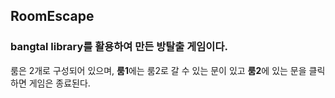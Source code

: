 ## RoomEscape

### bangtal library를 활용하여 만든 방탈출 게임이다.

룸은 2개로 구성되어 있으며, **룸1**에는 룸2로 갈 수 있는 문이 있고 **룸2**에 있는 문을 클릭하면 게임은 종료된다.
